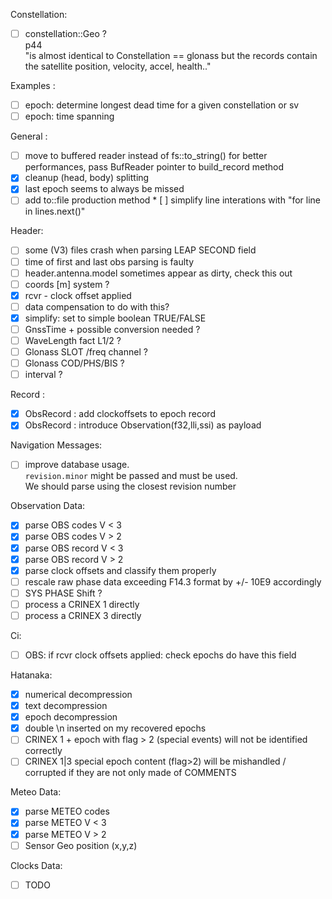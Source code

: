 Constellation:
* [ ] constellation::Geo ?    
p44   
"is almost identical to Constellation == glonass
but the records contain the satellite position, velocity, accel, health.."

Examples :
* [ ] epoch: determine longest dead time for a given constellation or sv
* [ ] epoch: time spanning

General :
* [ ] move to buffered reader instead of fs::to\_string() for better
performances, pass BufReader pointer to build\_record method
* [x] cleanup (head, body) splitting
* [x] last epoch seems to always be missed
* [ ] add to::file production method
* [ ] simplify line interations with "for line in lines.next()"

Header:
* [ ] some (V3) files crash when parsing LEAP SECOND field 
* [ ] time of first and last obs parsing is faulty
* [ ] header.antenna.model sometimes appear as dirty, check this out
* [ ] coords [m] system ?
* [x] rcvr - clock offset applied
 * [ ] data compensation to do with this?
 * [x] simplify: set to simple boolean TRUE/FALSE
* [ ] GnssTime + possible conversion needed ?
* [ ] WaveLength fact L1/2 ?
* [ ] Glonass SLOT /freq channel ?
* [ ] Glonass COD/PHS/BIS ?
* [ ] interval ?

Record :
* [x] ObsRecord : add clockoffsets to epoch record
* [x] ObsRecord : introduce Observation(f32,lli,ssi) as payload

Navigation Messages:
* [ ] improve database usage.   
`revision.minor` might be passed and must be used.   
We should parse using the closest revision number

Observation Data:
* [x] parse OBS codes V < 3
* [x] parse OBS codes V > 2
* [x] parse OBS record V < 3
* [x] parse OBS record V > 2
* [x] parse clock offsets and classify them properly
* [ ] rescale raw phase data exceeding F14.3 format by +/- 10E9 accordingly
* [ ] SYS PHASE Shift ?
* [ ] process a CRINEX 1 directly
* [ ] process a CRINEX 3 directly

Ci:
* [ ] OBS: if rcvr clock offsets applied: check epochs do have this field

Hatanaka:
* [x] numerical decompression
* [x] text decompression
* [x] epoch decompression
* [x] double \n inserted on my recovered epochs
* [ ] CRINEX 1 + epoch with flag > 2 (special events)
will not be identified correctly
* [ ] CRINEX 1|3 special epoch content (flag>2)
will be mishandled / corrupted if they are not only made of COMMENTS

Meteo Data:
* [x] parse METEO codes
* [x] parse METEO V < 3
* [x] parse METEO V > 2
* [ ] Sensor Geo position (x,y,z)

Clocks Data:
* [ ] TODO 
